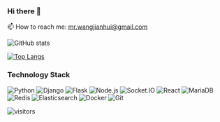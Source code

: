 ### Hi there 👋

<!--
**mrwangjianhui/mrwangjianhui** is a ✨ _special_ ✨ repository because its `README.md` (this file) appears on your GitHub profile.

Here are some ideas to get you started:

- 🔭 I’m currently working on ...
- 🌱 I’m currently learning ...
- 👯 I’m looking to collaborate on ...
- 🤔 I’m looking for help with ...
- 💬 Ask me about ...
- 📫 How to reach me: ...
- 😄 Pronouns: ...
- ⚡ Fun fact: ...
-->

📫 How to reach me: mr.wangjianhui@gmail.com

![GitHub stats](https://github-readme-stats.vercel.app/api?username=mrwangjianhui&count_private=true&show_icons=true)

[![Top Langs](https://github-readme-stats.vercel.app/api/top-langs/?username=mrwangjianhui)](https://github.com/anuraghazra/github-readme-stats)

### Technology Stack

![Python](https://img.shields.io/badge/-Python-3776AB?style=flat-square&logo=python&logoColor=white) ![Django](https://img.shields.io/badge/-Django-113127?style=flat-square&logo=django&logoColor=white) ![Flask](https://img.shields.io/badge/-Flask-000000?style=flat-square&logo=flask&logoColor=white) ![Node.js](https://img.shields.io/badge/-Node.js-339933?style=flat-square&logo=node.js&logoColor=white) ![Socket.IO](https://img.shields.io/badge/-Socket.IO-010101?style=flat-square&logo=socket.io&logoColor=white) ![React](https://img.shields.io/badge/-React-61DAFB?style=flat-square&logo=react&logoColor=white) ![MariaDB](https://img.shields.io/badge/-MariaDB-003545?style=flat-square&logo=mariadb&logoColor=white) ![Redis](https://img.shields.io/badge/-Redis-DC382D?style=flat-square&logo=redis&logoColor=white) ![Elasticsearch](https://img.shields.io/badge/-Elasticsearch-005571?style=flat-square&logo=elasticsearch&logoColor=white) ![Docker](https://img.shields.io/badge/-Docker-2496ED?style=flat-square&logo=docker&logoColor=white) ![Git](https://img.shields.io/badge/-Git-F05032?style=flat-square&logo=git&logoColor=white)

![visitors](https://visitor-badge.glitch.me/badge?page_id=mrwangjianhui.mrwangjianhui&left_color=green&right_color=red)
